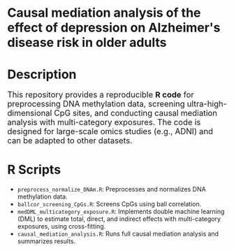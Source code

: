 # Causal mediation analysis of the effect of depression on Alzheimer's disease risk in older adults
<p style="font-size:18px;">
  
# Description
  <p style="font-size:18px;">
This repository provides a reproducible <b>R code</b> for preprocessing DNA methylation data, screening ultra-high-dimensional CpG sites, and conducting causal mediation analysis with multi-category exposures.  
The code is designed for large-scale omics studies (e.g., ADNI) and can be adapted to other datasets.
</p>

# R Scripts

- `preprocess_normalize_DNAm.R`: Preprocesses and normalizes DNA methylation data.
- `ballcor_screening_CpGs.R`: Screens CpGs using ball correlation.
- `medDML_multicategory_exposure.R`: Implements double machine learning (DML) to estimate total, direct, and indirect effects with multi-category exposures, using cross-fitting.
- `causal_mediation_analysis.R`: Runs full causal mediation analysis and summarizes results.
